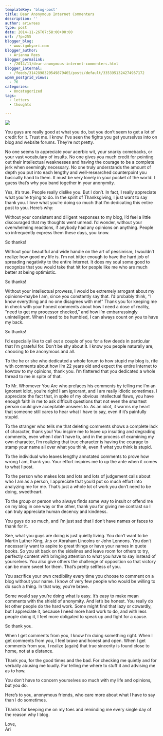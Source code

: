 ```yaml
---
templateKey: 'blog-post'
title: Dear Anonymous Internet Commenters
description: ''
author: ariwrees
type: post
date: 2014-11-26T07:58:00+00:00
url: /?p=255
blogger_blog:
  - www.igobyari.com
blogger_author:
  - Arianna Rees
blogger_permalink:
  - /2014/11/dear-anonymous-internet-commenters.html
blogger_internal:
  - /feeds/3142898329549879465/posts/default/3353951324274957172
wpmm_postgrid_views:
  - 76
categories:
  - Uncategorized
tags:
  - letters
  - thoughts

---
```

[![](https://www.igobyari.com/wp-content/uploads/2014/11/anonymous2Bpost.jpg)](https://www.igobyari.com/wp-content/uploads/2014/11/anonymous2Bpost.jpg)

You guys are really good at what you do, but you don’t seem to get a lot of credit for it. Trust me. I know. I’ve seen the fights you get yourselves into on blog and website forums. They’re not pretty.   

No one seems to appreciate your acerbic wit, your snarky comebacks, or your vast vocabulary of insults. No one gives you much credit for pointing out their intellectual weaknesses and having the courage to be a complete jerk when seemingly necessary. No one truly understands the amount of depth you put into each lengthy and well-researched counterpoint you basically hand to them. It must be very lonely in your pocket of the world. I guess that’s why you band together in your anonymity. 

Yes, it’s true. People really dislike you. But I don’t. In fact, I really appreciate what you’re trying to do. In the spirit of Thanksgiving, I just want to say thank you. I love what you’re doing so much that I’m dedicating this entire post to you. Here’s why:  

  
Without your consistent and diligent responses to my blog, I’d feel a little discouraged that my thoughts went unread. I’d wonder, without your overwhelming reactions, if anybody had any opinions on anything. People so infrequently express them these days, you know.

So thanks!

Without your beautiful and wide handle on the art of pessimism, I wouldn’t realize how good my life is. I’m not bitter enough to have the hard job of spreading negativity to the entire Internet. It does my soul some good to recognize that you would take that hit for people like me who are much better at being optimistic.

So thanks! 

Without your intellectual prowess, I would be extremely arrogant about my opinions–maybe I am, since you constantly say that. I’d probably think, “I know everything and no one disagrees with me!” Thank you for keeping me in check with your honest comments about how I need a dose of reality, “need to get my processor checked,” and how I’m embarrassingly unintelligent. When I need to be humbled, I can always count on you to have my back.

So thanks!

I’d especially like to call out a couple of you for a few deeds in particular that I’m grateful for. Don’t be shy about it. I know you people naturally are, choosing to be anonymous and all. 

To the he or she who dedicated a whole forum to how stupid my blog is, rife with comments about how I’m 22 years old and expect the entire Internet to kowtow to my opinions, thank you. I’m flattered that you dedicated a whole thread to me in spite of that.

To Mr. Whomever You Are who prefaces his comments by telling me I’m an ignorant idiot, you’re right! I am ignorant, and I am really idiotic sometimes. I appreciate the fact that, in spite of my obvious intellectual flaws, you have enough faith in me to ask difficult questions that not even the smartest person could give acceptable answers to. As an idiot, it warms my heart that someone still cares to hear what I have to say, even if it’s painfully stupid.

To the stranger who tells me that deleting comments shows a complete lack of character, thank you! You inspire me to leave up insulting and degrading comments, even when I don’t have to, and in the process of examining my own character, I’m realizing that true character is having the courage to stamp your name all over what you think, even if what you think is stupid. 

To the individual who leaves lengthy annotated comments to prove how wrong I am, thank you. Your effort inspires me to up the ante when it comes to what I post. 

To the person who makes lots and lots and lots of judgement calls about who I am as a person, I appreciate that you’d put so much effort into analyzing me for me. That’s just a whole lot of work you don’t need to be doing, sweetheart. 

To the group or person who always finds some way to insult or offend me on my blog in one way or the other, thank you for giving me contrast so I can truly appreciate human decency and kindness. 

You guys do so much, and I’m just sad that I don’t have names or faces to thank for it.  

See, what you guys are doing is just quietly living. You don’t want to be Martin Luther King, Jr.s or Abraham Lincolns or John Lennons. You don’t necessarily want to aspire to great things or have your names in quote books. So you sit back on the sidelines and leave room for others to try, perfectly content with bringing attention to what you have to say instead of yourselves. You also give others the challenge of opposition so that victory can be more sweet for them. That’s pretty selfless of you.

You sacrifice your own credibility every time you choose to comment on a blog without your name. I know of very few people who would be willing to do such a thing. In that way, you’re brave.

Some would say you’re doing what is easy. It’s easy to make mean comments with the shield of anonymity. And let’s be honest. You really do let other people do the hard work. Some might find that lazy or cowardly, but I appreciate it, because I need more hard work to do, and with less people doing it, I feel more obligated to speak up and fight for a cause. 

So thank you. 

When I get comments from you, I know I’m doing something right. When I get comments from you, I feel brave and honest and open. When I get comments from you, I realize (again) that true sincerity is found close to home, not at a distance.  

Thank you, for the good times and the bad. For checking me quietly and for verbally abusing me loudly. For telling me where to stuff it and advising me as to how.

You don’t have to concern yourselves so much with my life and opinions, but you do.

Here’s to you, anonymous friends, who care more about what I have to say than I do sometimes.

Thanks for keeping me on my toes and reminding me every single day of the reason why I blog.

Love,  
Ari